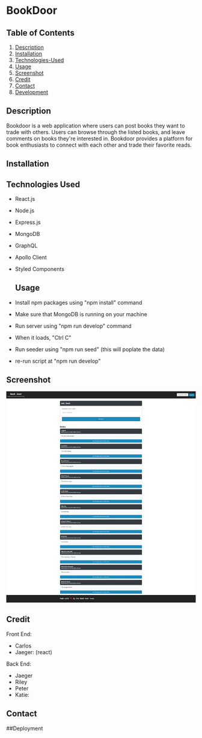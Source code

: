 # BookDoor

## Table of Contents

1. [Description](#description)
2. [Installation](#installation)
3. [Technologies-Used](#technologies-used)
4. [Usage](#usage)
5. [Screenshot](#screenshot)
6. [Credit](#credit)
7. [Contact](#contact)
8. [Development](#development)

## Description

Bookdoor is a web application where users can post books they want to trade with others. Users can browse through the listed books, and leave comments on books they're interested in. Bookdoor provides a platform for book enthusiasts to connect with each other and trade their favorite reads.

## Installation


## Technologies Used

- React.js
- Node.js
- Express.js
- MongoDB
- GraphQL
- Apollo Client
- Styled Components

  ## Usage
- Install npm packages using "npm install" command
- Make sure that MongoDB is running on your machine
- Run server using "npm run develop" command
- When it loads, "Ctrl C"
- Run seeder using "npm run seed" (this will poplate the data)
- re-run script at "npm run develop"

## Screenshot

![Screenshot](image.png)


## Credit

Front End:
* Carlos
* Jaeger:  (react)

Back End:
* Jaeger
* Riley
* Peter
* Katie:

## Contact


##Deployment

